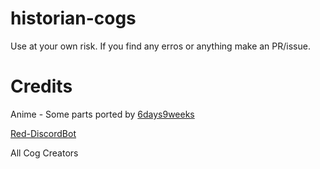 # historian-cogs
Use at your own risk.
If you find any erros or anything make an PR/issue.

# Credits
Anime - Some parts ported by [6days9weeks](https://github.com/6days9weeks)


[Red-DiscordBot](https://github.com/Cog-Creators/Red-DiscordBot)

All Cog Creators
